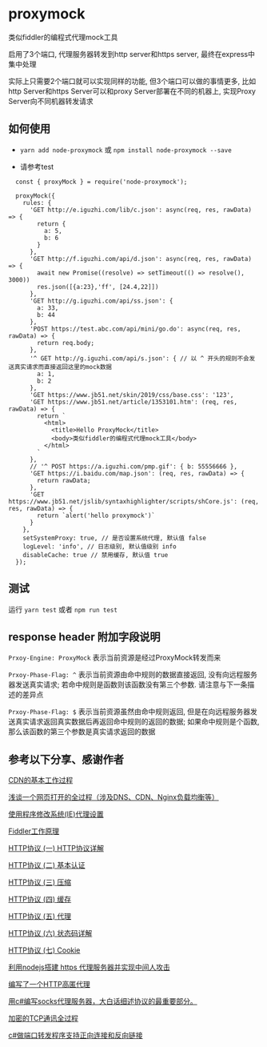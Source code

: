 # proxymock
类似fiddler的编程式代理mock工具

启用了3个端口, 代理服务器转发到http server和https server, 最终在express中集中处理

实际上只需要2个端口就可以实现同样的功能, 但3个端口可以做的事情更多, 比如http Server和https Server可以和proxy Server部署在不同的机器上, 实现Proxy Server向不同机器转发请求

## 如何使用

* `yarn add node-proxymock` 或 `npm install node-proxymock --save`

* 请参考test 

```
  const { proxyMock } = require('node-proxymock');

  proxyMock({
    rules: {
      'GET http://e.iguzhi.com/lib/c.json': async(req, res, rawData) => {
        return {
          a: 5,
          b: 6
        }
      },
      'GET http://f.iguzhi.com/api/d.json': async(req, res, rawData) => {
        await new Promise((resolve) => setTimeout(() => resolve(), 3000))
        res.json([{a:23},'ff', [24.4,22]])
      },
      'GET http://g.iguzhi.com/api/ss.json': {
        a: 33,
        b: 44
      },
      'POST https://test.abc.com/api/mini/go.do': async(req, res, rawData) => {
        return req.body;
      },
      '^ GET http://g.iguzhi.com/api/s.json': { // 以 ^ 开头的规则不会发送真实请求而直接返回这里的mock数据
        a: 1,
        b: 2
      },
      'GET https://www.jb51.net/skin/2019/css/base.css': '123',
      'GET https://www.jb51.net/article/1353101.htm': (req, res, rawData) => {
        return `
          <html>
            <title>Hello ProxyMock</title>
            <body>类似fiddler的编程式代理mock工具</body>
          </html>
        `
      },
      // '^ POST https://a.iguzhi.com/pmp.gif': { b: 55556666 },
      'GET https://i.baidu.com/map.json': (req, res, rawData) => {
        return rawData;
      },
      'GET https://www.jb51.net/jslib/syntaxhighlighter/scripts/shCore.js': (req, res, rawData) => {
        return `alert('hello proxymock')`
      }
    },
    setSystemProxy: true, // 是否设置系统代理, 默认值 false
    logLevel: 'info', // 日志级别, 默认值级别 info
    disableCache: true // 禁用缓存, 默认值 true
  });
```

## 测试

运行 `yarn test` 或者 `npm run test`

## response header 附加字段说明

`Prxoy-Engine: ProxyMock` 表示当前资源是经过ProxyMock转发而来

`Prxoy-Phase-Flag: ^` 表示当前资源由命中规则的数据直接返回, 没有向远程服务器发送真实请求; 若命中规则是函数则该函数没有第三个参数. 请注意与下一条描述的差异点

`Prxoy-Phase-Flag: $` 表示当前资源虽然由命中规则返回, 但是在向远程服务器发送真实请求返回真实数据后再返回命中规则的返回的数据; 如果命中规则是个函数, 那么该函数的第三个参数是真实请求返回的数据

## 参考以下分享、感谢作者

[CDN的基本工作过程](https://www.cnblogs.com/xuan52rock/p/6844818.html)

[浅谈一个网页打开的全过程（涉及DNS、CDN、Nginx负载均衡等）](https://www.cnblogs.com/xuan52rock/p/6845637.html)

[使用程序修改系统(IE)代理设置](https://www.cnblogs.com/xuan52rock/p/6902177.html)

[Fiddler工作原理](https://www.cnblogs.com/xuan52rock/p/6902194.html)

[HTTP协议 (一) HTTP协议详解](http://www.cnblogs.com/TankXiao/archive/2012/02/13/2342672.html)

[HTTP协议 (二) 基本认证](http://www.cnblogs.com/TankXiao/archive/2012/09/26/2695955.html)

[HTTP协议 (三) 压缩](http://www.cnblogs.com/TankXiao/archive/2012/11/13/2749055.html)

[HTTP协议 (四) 缓存](http://www.cnblogs.com/TankXiao/archive/2012/11/28/2793365.html)

[HTTP协议 (五) 代理](http://www.cnblogs.com/TankXiao/archive/2012/12/12/2794160.html)

[HTTP协议 (六) 状态码详解](http://www.cnblogs.com/TankXiao/archive/2013/01/08/2818542.html)

[HTTP协议 (七) Cookie](http://www.cnblogs.com/TankXiao/archive/2013/04/15/2848906.html)

[利用nodejs搭建 https 代理服务器并实现中间人攻击](https://juejin.im/post/5cce881ef265da036902a934)

[编写了一个HTTP高匿代理](https://blog.csdn.net/laotse/article/details/5903651)

[用c#编写socks代理服务器，大白话细述协议的最重要部分。](https://blog.csdn.net/laotse/article/details/6296573)

[加密的TCP通讯全过程](https://blog.csdn.net/laotse/article/details/5910378)

[c#做端口转发程序支持正向连接和反向链接](https://blog.csdn.net/laotse/article/details/5874778)
